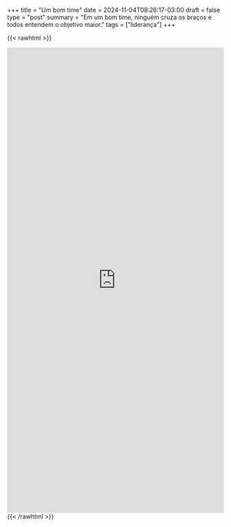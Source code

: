 +++
title = "Um bom time"
date = 2024-11-04T08:26:17-03:00
draft = false
type = "post"
summary = "Em um bom time, ninguém cruza os braços e todos entendem o objetivo maior."
tags = ["liderança"]
+++

{{< rawhtml >}}
<iframe src="https://www.linkedin.com/embed/feed/update/urn:li:share:7259245048301543424" height="1082" width="504" frameborder="0" allowfullscreen="" title="Embedded post"></iframe>
{{< /rawhtml >}}

